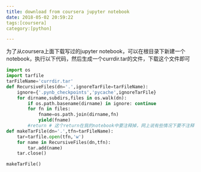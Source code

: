 ```yaml
---
title: download from coursera jupyter notebook
date: 2018-05-02 20:59:22
tags:[coursera]
category:[python]

---
```


为了从coursera上面下载写过的jupyter notebook，可以在根目录下新建一个notebook，执行以下代码，然后生成一个currdir.tar的文件，下载这个文件即可


```python
import os
import tarfile
tarFileName='currdir.tar'
def RecursiveFiles(dn='.',ignoreTarFile=tarFileName):
    ignore={'.pynb_checkpoints','pycache',ignoreTarFile}
    for dirname,subdirs,files in os.walk(dn):
        if os.path.basename(dirname) in ignore: continue
        for fn in files:
            fname=os.path.join(dirname,fn)
            yield(fname)
		#return # 这个return在我的notebook中要注释掉，网上说有些情况下要不注释，因此需要尝试一下
def makeTarFile(dn='.',tfn=tarFileName):
    tar=tarfile.open(tfn,'w')
    for name in RecursiveFiles(dn,tfn):
        tar.add(name)
    tar.close()

makeTarFile()
```

